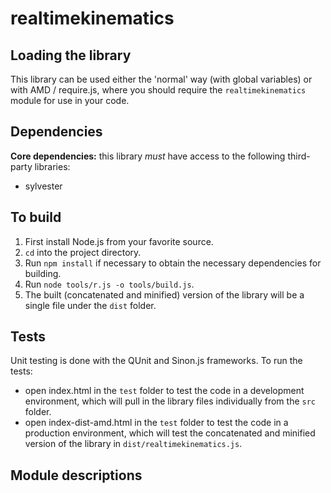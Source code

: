 # realtimekinematics

## Loading the library
This library can be used either the 'normal' way (with global variables) or with AMD / require.js, where you should require the `realtimekinematics` module for use in your code.

## Dependencies
**Core dependencies:** this library *must* have access to the following third-party libraries:

- sylvester

## To build
1. First install Node.js from your favorite source.
2. `cd` into the project directory.
3. Run `npm install` if necessary to obtain the necessary dependencies for building.
4. Run `node tools/r.js -o tools/build.js`.
5. The built (concatenated and minified) version of the library will be a single file under the `dist` folder.

## Tests
Unit testing is done with the QUnit and Sinon.js frameworks. To run the tests:

- open index.html in the `test` folder to test the code in a development environment, which will pull in the library files individually from the `src` folder.
- open index-dist-amd.html in the `test` folder to test the code in a production environment, which will test the concatenated and minified version of the library in `dist/realtimekinematics.js`.

## Module descriptions
